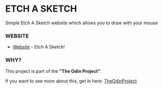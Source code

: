 # ETCH A SKETCH

Simple Etch A Sketch website which allows you to draw with your mouse

### WEBSITE

* [Website](https://covicale.github.io/Etch-A-Sketch/) - Etch A Sketch!

### WHY?

This project is part of the **"The Odin Project"**.

If you want to see more about this, get in here: [TheOdinProject](https://www.theodinproject.com/)

